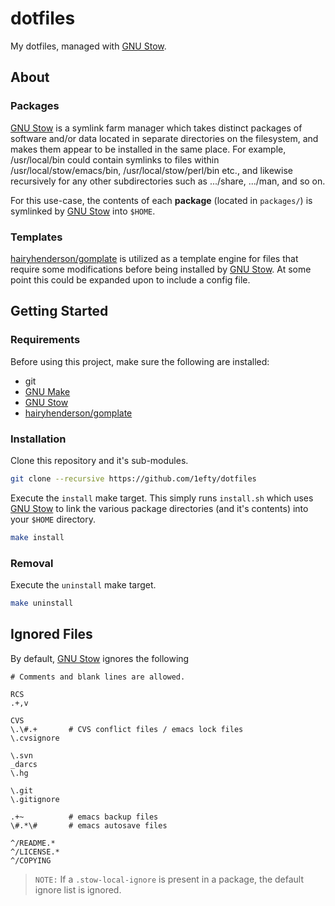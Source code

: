# dotfiles

My dotfiles, managed with [GNU Stow][].

## About

### Packages

[GNU Stow] is a symlink farm manager which takes distinct packages of software and/or data located in separate directories on the filesystem, and makes them appear to be installed in the same place. For example, /usr/local/bin could contain symlinks to files within /usr/local/stow/emacs/bin, /usr/local/stow/perl/bin etc., and likewise recursively for any other subdirectories such as .../share, .../man, and so on.

For this use-case, the contents of each **package** (located in `packages/`) is symlinked by [GNU Stow] into `$HOME`.

### Templates

[hairyhenderson/gomplate][] is utilized as a template engine for files that require some modifications before being installed by [GNU Stow]. At some point this could be expanded upon to include a config file.

## Getting Started

### Requirements

Before using this project, make sure the following are installed:

- git
- [GNU Make][]
- [GNU Stow][]
- [hairyhenderson/gomplate][]

### Installation

Clone this repository and it's sub-modules.

```bash
git clone --recursive https://github.com/1efty/dotfiles
```

Execute the `install` make target. This simply runs `install.sh` which uses [GNU Stow][] to link the various package directories (and it's contents) into your `$HOME` directory.

```bash
make install
```

### Removal

Execute the `uninstall` make target.

```bash
make uninstall
```

<!-- references -->
[GNU Stow]: <https://www.gnu.org/software/stow/>
[GNU Make]: <https://www.gnu.org/software/make/>
[CloudPosse Build-Harness]: <https://github.com/cloudposse/build-harness>
[hairyhenderson/gomplate]: <https://github.com/hairyhenderson/gomplate>

## Ignored Files

By default, [GNU Stow] ignores the following

```gitignore
# Comments and blank lines are allowed.

RCS
.+,v

CVS
\.\#.+       # CVS conflict files / emacs lock files
\.cvsignore

\.svn
_darcs
\.hg

\.git
\.gitignore

.+~          # emacs backup files
\#.*\#       # emacs autosave files

^/README.*
^/LICENSE.*
^/COPYING
```

> `NOTE:` If a `.stow-local-ignore` is present in a package, the default ignore list is ignored.
